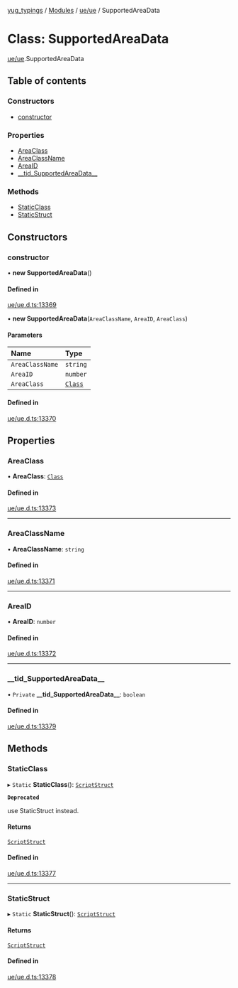 [yug_typings](../README.md) / [Modules](../modules.md) / [ue/ue](../modules/ue_ue.md) / SupportedAreaData

# Class: SupportedAreaData

[ue/ue](../modules/ue_ue.md).SupportedAreaData

## Table of contents

### Constructors

- [constructor](ue_ue.SupportedAreaData.md#constructor)

### Properties

- [AreaClass](ue_ue.SupportedAreaData.md#areaclass)
- [AreaClassName](ue_ue.SupportedAreaData.md#areaclassname)
- [AreaID](ue_ue.SupportedAreaData.md#areaid)
- [\_\_tid\_SupportedAreaData\_\_](ue_ue.SupportedAreaData.md#__tid_supportedareadata__)

### Methods

- [StaticClass](ue_ue.SupportedAreaData.md#staticclass)
- [StaticStruct](ue_ue.SupportedAreaData.md#staticstruct)

## Constructors

### constructor

• **new SupportedAreaData**()

#### Defined in

[ue/ue.d.ts:13369](https://github.com/YugMetaverse/yug_typings/blob/b7d9b19/ue/ue.d.ts#L13369)

• **new SupportedAreaData**(`AreaClassName`, `AreaID`, `AreaClass`)

#### Parameters

| Name | Type |
| :------ | :------ |
| `AreaClassName` | `string` |
| `AreaID` | `number` |
| `AreaClass` | [`Class`](ue_ue.Class.md) |

#### Defined in

[ue/ue.d.ts:13370](https://github.com/YugMetaverse/yug_typings/blob/b7d9b19/ue/ue.d.ts#L13370)

## Properties

### AreaClass

• **AreaClass**: [`Class`](ue_ue.Class.md)

#### Defined in

[ue/ue.d.ts:13373](https://github.com/YugMetaverse/yug_typings/blob/b7d9b19/ue/ue.d.ts#L13373)

___

### AreaClassName

• **AreaClassName**: `string`

#### Defined in

[ue/ue.d.ts:13371](https://github.com/YugMetaverse/yug_typings/blob/b7d9b19/ue/ue.d.ts#L13371)

___

### AreaID

• **AreaID**: `number`

#### Defined in

[ue/ue.d.ts:13372](https://github.com/YugMetaverse/yug_typings/blob/b7d9b19/ue/ue.d.ts#L13372)

___

### \_\_tid\_SupportedAreaData\_\_

• `Private` **\_\_tid\_SupportedAreaData\_\_**: `boolean`

#### Defined in

[ue/ue.d.ts:13379](https://github.com/YugMetaverse/yug_typings/blob/b7d9b19/ue/ue.d.ts#L13379)

## Methods

### StaticClass

▸ `Static` **StaticClass**(): [`ScriptStruct`](ue_ue.ScriptStruct.md)

**`Deprecated`**

use StaticStruct instead.

#### Returns

[`ScriptStruct`](ue_ue.ScriptStruct.md)

#### Defined in

[ue/ue.d.ts:13377](https://github.com/YugMetaverse/yug_typings/blob/b7d9b19/ue/ue.d.ts#L13377)

___

### StaticStruct

▸ `Static` **StaticStruct**(): [`ScriptStruct`](ue_ue.ScriptStruct.md)

#### Returns

[`ScriptStruct`](ue_ue.ScriptStruct.md)

#### Defined in

[ue/ue.d.ts:13378](https://github.com/YugMetaverse/yug_typings/blob/b7d9b19/ue/ue.d.ts#L13378)
